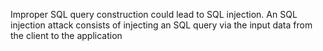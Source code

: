 Improper SQL query construction could lead to SQL injection. An SQL injection attack consists of injecting an SQL
query via the input data from the client to the application
